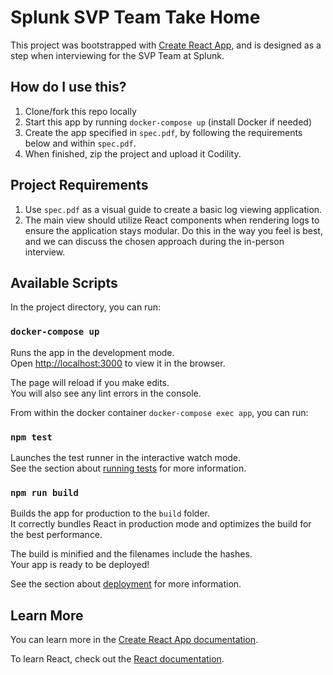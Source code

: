 # Splunk SVP Team Take Home

This project was bootstrapped with [Create React App](https://github.com/facebook/create-react-app),
and is designed as a step when interviewing for the SVP Team at Splunk.

## How do I use this?

1. Clone/fork this repo locally
2. Start this app by running `docker-compose up` (install Docker if needed)
3. Create the app specified in `spec.pdf`, by following the requirements below and within `spec.pdf`.
4. When finished, zip the project and upload it Codility.

## Project Requirements

1. Use `spec.pdf` as a visual guide to create a basic log viewing application.
2. The main view should utilize React components when rendering logs to ensure the application stays modular. Do this in the way you feel is best, and we can discuss the chosen approach during the in-person interview.

## Available Scripts

In the project directory, you can run:

### `docker-compose up`

Runs the app in the development mode.<br>
Open [http://localhost:3000](http://localhost:3000) to view it in the browser.

The page will reload if you make edits.<br>
You will also see any lint errors in the console.

From within the docker container `docker-compose exec app`, you can run:

### `npm test`

Launches the test runner in the interactive watch mode.<br>
See the section about [running tests](https://facebook.github.io/create-react-app/docs/running-tests) for more information.

### `npm run build`

Builds the app for production to the `build` folder.<br>
It correctly bundles React in production mode and optimizes the build for the best performance.

The build is minified and the filenames include the hashes.<br>
Your app is ready to be deployed!

See the section about [deployment](https://facebook.github.io/create-react-app/docs/deployment) for more information.

## Learn More

You can learn more in the [Create React App documentation](https://facebook.github.io/create-react-app/docs/getting-started).

To learn React, check out the [React documentation](https://reactjs.org/).